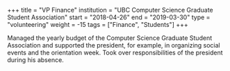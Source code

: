 +++
title = "VP Finance"
institution = "UBC Computer Science Graduate Student Association"
start = "2018-04-26"
end = "2019-03-30"
type = "volunteering"
weight = -15
tags = ["Finance", "Students"]
+++

Managed the yearly budget of the Computer Science Graduate Student Association and supported the president, for example, in organizing social events and the orientation week. Took over responsibilities of the president during his absence.

